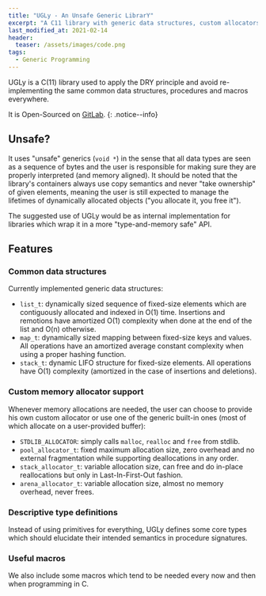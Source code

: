 ```yaml
---
title: "UGLy - An Unsafe Generic LibrarY"
excerpt: "A C11 library with generic data structures, custom allocators and more"
last_modified_at: 2021-02-14
header:
  teaser: /assets/images/code.png
tags:
  - Generic Programming
---
```


UGLy is a C(11) library used to apply the DRY principle and avoid re-implementing the same common data structures, procedures and macros everywhere.

It is Open-Sourced on [GitLab](https://gitlab.com/baioc/UGLy).
{: .notice--info}


Unsafe?
------

It uses "unsafe" generics (`void *`) in the sense that all data types are seen as a sequence of bytes and the user is responsible for making sure they are properly interpreted (and memory aligned).
It should be noted that the library's containers always use copy semantics and never "take ownership" of given elements, meaning the user is still expected to manage the lifetimes of dynamically allocated objects ("you allocate it, you free it").

The suggested use of UGLy would be as internal implementation for libraries which wrap it in a more "type-and-memory safe" API.


Features
------

### Common data structures

Currently implemented generic data structures:
- `list_t`: dynamically sized sequence of fixed-size elements which are contiguously allocated and indexed in O(1) time. Insertions and remotions have amortized O(1) complexity when done at the end of the list and O(n) otherwise.
- `map_t`: dynamically sized mapping between fixed-size keys and values. All operations have an amortized average constant complexity when using a proper hashing function.
- `stack_t`: dynamic LIFO structure for fixed-size elements. All operations have O(1) complexity (amortized in the case of insertions and deletions).

### Custom memory allocator support

Whenever memory allocations are needed, the user can choose to provide his own custom allocator or use one of the generic built-in ones (most of which allocate on a user-provided buffer):
- `STDLIB_ALLOCATOR`: simply calls `malloc`, `realloc` and `free` from stdlib.
- `pool_allocator_t`: fixed maximum allocation size, zero overhead and no external fragmentation while supporting deallocations in any order.
- `stack_allocator_t`: variable allocation size, can free and do in-place reallocations but only in Last-In-First-Out fashion.
- `arena_allocator_t`: variable allocation size, almost no memory overhead, never frees.

### Descriptive type definitions

Instead of using primitives for everything, UGLy defines some core types which should elucidate their intended semantics in procedure signatures.

### Useful macros

We also include some macros which tend to be needed every now and then when programming in C.
